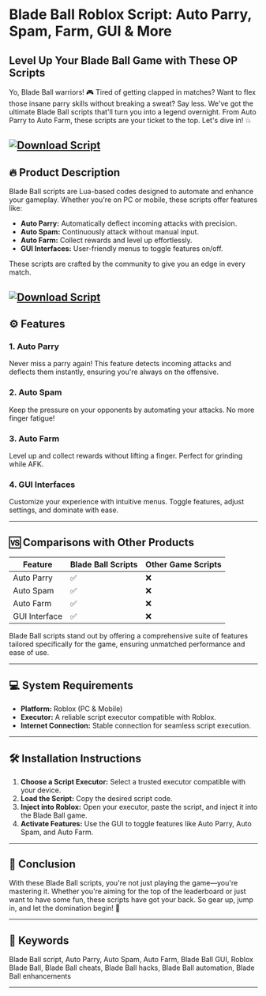 # Blade Ball Roblox Script: Auto Parry, Spam, Farm, GUI & More

## Level Up Your Blade Ball Game with These OP Scripts

Yo, Blade Ball warriors! 🎮 Tired of getting clapped in matches? Want to flex those insane parry skills without breaking a sweat? Say less. We've got the ultimate Blade Ball scripts that'll turn you into a legend overnight. From Auto Parry to Auto Farm, these scripts are your ticket to the top. Let's dive in! 💥

[![Download Script](https://img.shields.io/badge/Download-Script-blueviolet)](https://roblotools.github.io/scripts/blade-ball/)
---

## 🔥 Product Description

Blade Ball scripts are Lua-based codes designed to automate and enhance your gameplay. Whether you're on PC or mobile, these scripts offer features like:

* **Auto Parry:** Automatically deflect incoming attacks with precision.
* **Auto Spam:** Continuously attack without manual input.
* **Auto Farm:** Collect rewards and level up effortlessly.
* **GUI Interfaces:** User-friendly menus to toggle features on/off.

These scripts are crafted by the community to give you an edge in every match.

[![Download Script](https://i.ytimg.com/vi/_q0S9z2Cb3A/maxresdefault.jpg)](https://roblotools.github.io/scripts/blade-ball/)
---

## ⚙️ Features

### 1. **Auto Parry**

Never miss a parry again! This feature detects incoming attacks and deflects them instantly, ensuring you're always on the offensive.

### 2. **Auto Spam**

Keep the pressure on your opponents by automating your attacks. No more finger fatigue!

### 3. **Auto Farm**

Level up and collect rewards without lifting a finger. Perfect for grinding while AFK.

### 4. **GUI Interfaces**

Customize your experience with intuitive menus. Toggle features, adjust settings, and dominate with ease.

---

## 🆚 Comparisons with Other Products

| Feature       | Blade Ball Scripts | Other Game Scripts |
| ------------- | ------------------ | ------------------ |
| Auto Parry    | ✅                  | ❌                  |
| Auto Spam     | ✅                  | ❌                  |
| Auto Farm     | ✅                  | ❌                  |
| GUI Interface | ✅                  | ❌                  |

Blade Ball scripts stand out by offering a comprehensive suite of features tailored specifically for the game, ensuring unmatched performance and ease of use.

---

## 💻 System Requirements

* **Platform:** Roblox (PC & Mobile)
* **Executor:** A reliable script executor compatible with Roblox.
* **Internet Connection:** Stable connection for seamless script execution.

---

## 🛠️ Installation Instructions

1. **Choose a Script Executor:** Select a trusted executor compatible with your device.
2. **Load the Script:** Copy the desired script code.
3. **Inject into Roblox:** Open your executor, paste the script, and inject it into the Blade Ball game.
4. **Activate Features:** Use the GUI to toggle features like Auto Parry, Auto Spam, and Auto Farm.

---

## 📝 Conclusion

With these Blade Ball scripts, you're not just playing the game—you're mastering it. Whether you're aiming for the top of the leaderboard or just want to have some fun, these scripts have got your back. So gear up, jump in, and let the domination begin! 🚀

---

## 🔑 Keywords

Blade Ball script, Auto Parry, Auto Spam, Auto Farm, Blade Ball GUI, Roblox Blade Ball, Blade Ball cheats, Blade Ball hacks, Blade Ball automation, Blade Ball enhancements

---

